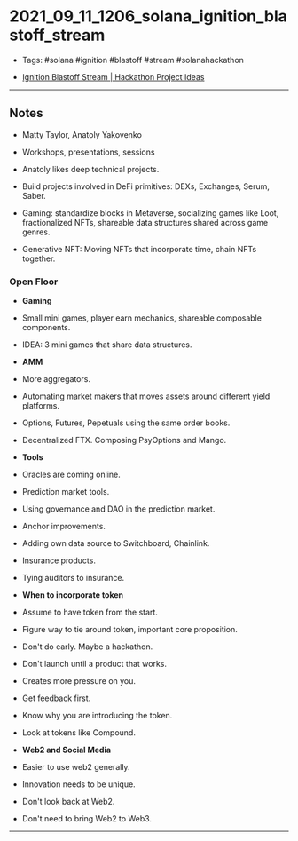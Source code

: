 # 2021_09_11_1206_solana_ignition_blastoff_stream

- Tags: #solana #ignition #blastoff #stream #solanahackathon

- [Ignition Blastoff Stream | Hackathon Project Ideas](https://www.youtube.com/watch?v=bu6NhNINlfQ)

---

## Notes

- Matty Taylor, Anatoly Yakovenko
- Workshops, presentations, sessions

- Anatoly likes deep technical projects.
- Build projects involved in DeFi primitives: DEXs, Exchanges, Serum, Saber.
- Gaming: standardize blocks in Metaverse, socializing games like Loot, fractionalized NFTs, shareable data structures shared across game genres.
- Generative NFT: Moving NFTs that incorporate time, chain NFTs together.

### Open Floor

- **Gaming**
- Small mini games, player earn mechanics, shareable composable components.
- IDEA: 3 mini games that share data structures.

- **AMM**
- More aggregators.
- Automating market makers that moves assets around different yield platforms.
- Options, Futures, Pepetuals using the same order books.
- Decentralized FTX. Composing PsyOptions and Mango.

- **Tools**
- Oracles are coming online.
- Prediction market tools.
- Using governance and DAO in the prediction market.
- Anchor improvements.
- Adding own data source to Switchboard, Chainlink.
- Insurance products.
- Tying auditors to insurance.

- **When to incorporate token**
- Assume to have token from the start.
- Figure way to tie around token, important core proposition.
- Don't do early. Maybe a hackathon.
- Don't launch until a product that works.
- Creates more pressure on you.
- Get feedback first.
- Know why you are introducing the token.
- Look at tokens like Compound.

- **Web2 and Social Media**
- Easier to use web2 generally.
- Innovation needs to be unique.
- Don't look back at Web2.
- Don't need to bring Web2 to Web3.

---
